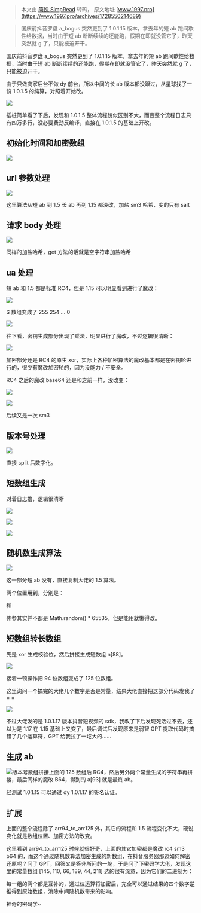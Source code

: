 > 本文由 [简悦 SimpRead](http://ksria.com/simpread/) 转码， 原文地址 [www.1997.pro](https://www.1997.pro/archives/1728550214689)

> 国庆前抖音罗盘 a_bogus 突然更到了 1.0.1.15 版本，拿去年的短 ab 跑间歇性给数据，当时由于短 ab 断断续续的还能跑，假期在即就没管它了，昨天突然就 g 了，只能被迫开干。

国庆前抖音罗盘 a_bogus 突然更到了 1.0.1.15 版本，拿去年的短 ab 跑间歇性给数据，当时由于短 ab 断断续续的还能跑，假期在即就没管它了，昨天突然就 g 了，只能被迫开干。

由于只做商家后台不做 dy 前台，所以中间的长 ab 版本都没跟过，从星球找了一份 1.0.1.5 的纯算，对照着开始改。

[![](https://www.1997.pro/upload/image-eufk.png)](https://www.1997.pro/upload/image-eufk.png)

插桩简单看了下后，发现和 1.0.1.5 整体流程貌似区别不大，而且整个流程日志只有四万多行，没必要费劲反编译，直接在 1.0.1.5 的基础上开改。

初始化时间和加密数组
----------

[![](https://www.1997.pro/upload/image-czak.png)](https://www.1997.pro/upload/image-czak.png)

url 参数处理
--------

[![](https://www.1997.pro/upload/image-rydq.png)](https://www.1997.pro/upload/image-rydq.png)

这里算法从短 ab 到 1.5 长 ab 再到 1.15 都没改，加盐 sm3 哈希，变的只有 salt

请求 body 处理
----------

[![](https://www.1997.pro/upload/image-gyme.png)](https://www.1997.pro/upload/image-gyme.png)

同样的加盐哈希，get 方法的话就是空字符串加盐哈希

ua 处理
-----

短 ab 和 1.5 都是标准 RC4，但是 1.15 可以明显看到进行了魔改：

[![](https://www.1997.pro/upload/image-uwxv.png)](https://www.1997.pro/upload/image-uwxv.png)

S 数组变成了 255 254 ... 0

[![](https://www.1997.pro/upload/image-ylpk.png)](https://www.1997.pro/upload/image-ylpk.png)

往下看，密钥生成部分出现了乘法，明显进行了魔改，不过逻辑很清晰：

[![](https://www.1997.pro/upload/image-zhlu.png)](https://www.1997.pro/upload/image-zhlu.png)

加密部分还是 RC4 的原生 xor，实际上各种加密算法的魔改基本都是在密钥轮进行的，很少有魔改加密轮的，因为没能力 / 不安全。

RC4 之后的魔改 base64 还是和之前一样，没改变：

[![](https://www.1997.pro/upload/image-xzis.png)](https://www.1997.pro/upload/image-xzis.png)

[![](https://www.1997.pro/upload/image-pryj.png)](https://www.1997.pro/upload/image-pryj.png)

后续又是一次 sm3

版本号处理
-----

[![](https://www.1997.pro/upload/image-imzz.png)](https://www.1997.pro/upload/image-imzz.png)

直接 split 后数字化。

短数组生成
-----

对着日志撸，逻辑很清晰

[![](https://www.1997.pro/upload/image-lplu.png)](https://www.1997.pro/upload/image-lplu.png)

[![](https://www.1997.pro/upload/image-bzgn.png)](https://www.1997.pro/upload/image-bzgn.png)

[![](https://www.1997.pro/upload/image-omvt.png)](https://www.1997.pro/upload/image-omvt.png)

随机数生成算法
-------

[![](https://www.1997.pro/upload/image-ojyb.png)](https://www.1997.pro/upload/image-ojyb.png)

这一部分短 ab 没有，直接复制大佬的 1.5 算法。

两个位置用到，分别是：

和

传参其实并不都是 Math.random() * 65535，但是能用就懒得改。

短数组转长数组
-------

先是 xor 生成校验位，然后拼接生成短数组 n[88]。

[![](https://www.1997.pro/upload/image-pnkf.png)](https://www.1997.pro/upload/image-pnkf.png)

接着一顿操作把 94 位数组变成了 125 位数组。

这里询问一个搞完的大佬几个数字是否是常量，结果大佬直接把这部分代码发我了 = =

[![](https://www.1997.pro/upload/image-syfe.png)](https://www.1997.pro/upload/image-syfe.png)

不过大佬发的是 1.0.1.17 版本抖音短视频的 sdk，我改了下后发现死活过不去，还以为是 1.17 在 1.15 基础上又变了，最后调试后发现原来是弱智 GPT 提取代码时搞错了几个运算符，GPT 给我拉了一坨大的......

生成 ab
-----

[![](https://www.1997.pro/upload/image-yeot.png)](https://www.1997.pro/upload/image-yeot.png)版本号数组拼接上面的 125 数组后 RC4，然后另外两个常量生成的字符串再拼接，最后同样的魔改 B64，得到的 a[93] 就是最终 ab。

经测试 1.0.1.15 可以通过 dy 1.0.1.17 的签名认证。

扩展
--

上面的整个流程除了 arr94_to_arr125 外，其它的流程和 1.5 流程变化不大，硬说变化就是数组位置、加密方法的改变。

这里看到 arr94_to_arr125 时候就很好奇，上面的其它加密都是魔改 rc4 sm3 b64 的，而这个通过随机数算法加密生成的新数组，在抖音服务器那边如何解密还原呢？问了 GPT，回答又是答非所问的一坨，于是问了下密码学大佬，发现这里的常量数组 [145, 110, 66, 189, 44, 211] 选的很有深意，因为它们的二进制为：

每一组的两个都是互补的，通过位运算将加密后，完全可以通过结果的四个数字逆推得到原始数组，消除中间随机数带来的影响。

神奇的密码学~